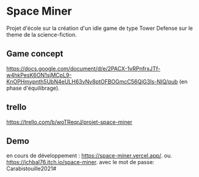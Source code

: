 # Space Miner

Projet d'école sur la création d'un idle game de type Tower Defense sur le theme de la science-fiction.

## Game concept 
https://docs.google.com/document/d/e/2PACX-1vRPnfrxJTf-w4hkPesK6ON1sjMCpL9-KnOPHmypnth5UbN4eULH63vNv8ptOFBOGmcC56QjG3Is-NIQ/pub (en phase d'équilibrage).

## trello
https://trello.com/b/woTReqrJ/projet-space-miner

## Demo
en cours de développement : https://space-miner.vercel.app/.
ou.
https://ichbal76.itch.io/space-miner. avec le mot de passe: Carabistouille2021#

